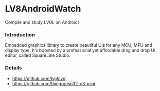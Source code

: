 # LV8AndroidWatch

Compile and study LVGL on Android!

### Introduction

Embedded graphics library to create beautiful UIs for any MCU, MPU and display type. It's boosted by
a professional yet affordable drag and drop UI editor, called SquareLine Studio.

### Details
* https://github.com/lvgl/lvgl
* https://github.com/fbiego/esp32-c3-mini

